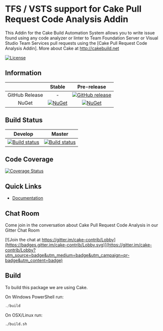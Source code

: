 # TFS / VSTS support for Cake Pull Request Code Analysis Addin

This Addin for the Cake Build Automation System allows you to write issue found using any code
analyzer or linter to Team Foundation Server or Visual Studio Team Services pull requests using
the [Cake Pull Request Code Analysis Addin].
More about Cake at http://cakebuild.net

[![License](http://img.shields.io/:license-mit-blue.svg)](https://github.com/cake-contrib/Cake.Prca.PrSystem.Tfs/blob/feature/build/LICENSE)

## Information

||Stable|Pre-release|
|:--:|:--:|:--:|
|GitHub Release|-|[![GitHub release](https://img.shields.io/github/release/cake-contrib/Cake.Prca.PrSystem.Tfs.svg)](https://github.com/cake-contrib/Cake.Prca.PrSystem.Tfs/releases/latest)|
|NuGet|[![NuGet](https://img.shields.io/nuget/v/Cake.Prca.PrSystem.Tfs.svg)](https://www.nuget.org/packages/Cake.Prca.PrSystem.Tfs)|[![NuGet](https://img.shields.io/nuget/vpre/Cake.Prca.PrSystem.Tfs.svg)](https://www.nuget.org/packages/Cake.Prca.PrSystem.Tfs)|

## Build Status

|Develop|Master|
|:--:|:--:|
|[![Build status](https://ci.appveyor.com/api/projects/status/xxx/branch/develop?svg=true)](https://ci.appveyor.com/project/cakecontrib/cake-prca-prsystem-tfs/branch/develop)|[![Build status](https://ci.appveyor.com/api/projects/status/xxx/branch/develop?svg=true)](https://ci.appveyor.com/project/cakecontrib/cake-prca-prsystem-tfs/branch/master)|

## Code Coverage

[![Coverage Status](https://coveralls.io/repos/github/cake-contrib/Cake.Prca.PrSystem.Tfs/badge.svg?branch=develop)](https://coveralls.io/github/cake-contrib/Cake.Prca.PrSystem.Tfs?branch=develop)

## Quick Links

- [Documentation](https://cake-contrib.github.io/Cake.Prca.PrSystem.Tfs)

## Chat Room

Come join in the conversation about Cake Pull Request Code Analysis in our Gitter Chat Room

[![Join the chat at https://gitter.im/cake-contrib/Lobby](https://badges.gitter.im/cake-contrib/Lobby.svg)](https://gitter.im/cake-contrib/Lobby?utm_source=badge&utm_medium=badge&utm_campaign=pr-badge&utm_content=badge)

## Build

To build this package we are using Cake.

On Windows PowerShell run:

```powershell
./build
```

On OSX/Linux run:

```bash
./build.sh
```

